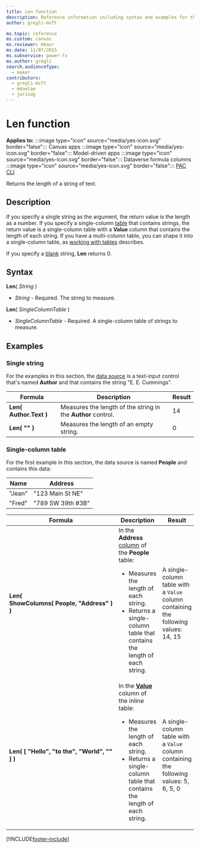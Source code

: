 ```yaml
---
title: Len function
description: Reference information including syntax and examples for the Len function.
author: gregli-msft

ms.topic: reference
ms.custom: canvas
ms.reviewer: mkaur
ms.date: 11/07/2015
ms.subservice: power-fx
ms.author: gregli
search.audienceType:
  - maker
contributors:
  - gregli-msft
  - mduelae
  - jorisdg
---
```


# Len function

**Applies to:** :::image type="icon" source="media/yes-icon.svg" border="false"::: Canvas apps :::image type="icon" source="media/yes-icon.svg" border="false"::: Model-driven apps   :::image type="icon" source="media/yes-icon.svg" border="false"::: Dataverse formula columns :::image type="icon" source="media/yes-icon.svg" border="false"::: [PAC CLI](/power-platform/developer/cli/reference/power-fx)

Returns the length of a string of text.

## Description

If you specify a single string as the argument, the return value is the length as a number. If you specify a single-column [table](/power-apps/maker/canvas-apps/working-with-tables) that contains strings, the return value is a single-column table with a **Value** column that contains the length of each string. If you have a multi-column table, you can shape it into a single-column table, as [working with tables](/power-apps/maker/canvas-apps/working-with-tables) describes.

If you specify a [blank](function-isblank-isempty.md) string, **Len** returns 0.

## Syntax

**Len**( _String_ )

- _String_ - Required. The string to measure.

**Len**( _SingleColumnTable_ )

- _SingleColumnTable_ - Required. A single-column table of strings to measure.

## Examples

### Single string

For the examples in this section, the [data source](/power-apps/maker/canvas-apps/working-with-data-sources) is a text-input control that's named **Author** and that contains the string "E. E. Cummings".

| Formula | Description | Result |
| --- | --- | --- |
| **Len( Author.Text )** | Measures the length of the string in the **Author** control. | 14 |
| **Len( "" )** | Measures the length of an empty string. | 0 |

### Single-column table

For the first example in this section, the data source is named **People** and contains this data:

| Name | Address |
| --- | --- |
| "Jean" | "123 Main St NE" |
| "Fred" | "789 SW 39th #3B" |

| Formula | Description | Result |
| --- | --- | --- |
| **Len( ShowColumns(&nbsp;People,&nbsp;"Address"&nbsp;) )** | In the **Address** [column](/power-apps/maker/canvas-apps/working-with-tables#columns) of the **People** table:<br><ul><li>Measures the length of each string.</li><li>Returns a single-column table that contains the length of each string.</li> | A single-column table with a `Value` column containing the following values: 14, 15 |
| **Len( [ "Hello", "to the", "World", "" ] )** | In the **[Value](function-value.md)** column of the inline table:<br><ul><li>Measures the length of each string.</li><li>Returns a single-column table that contains the length of each string.</li> | A single-column table with a `Value` column containing the following values: 5, 6, 5, 0 |

[!INCLUDE[footer-include](../../includes/footer-banner.md)]
